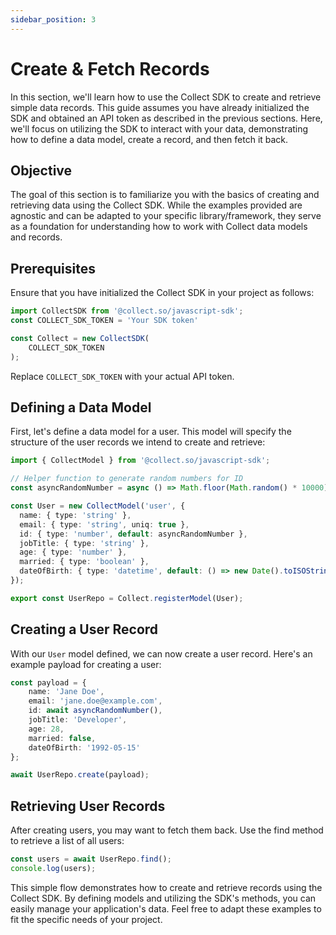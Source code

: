 ```yaml
---
sidebar_position: 3
---
```


# Create & Fetch Records
In this section, we'll learn how to use the Collect SDK to create and retrieve simple data records. This guide assumes you have already initialized the SDK and obtained an API token as described in the previous sections. Here, we'll focus on utilizing the SDK to interact with your data, demonstrating how to define a data model, create a record, and then fetch it back.

## Objective

The goal of this section is to familiarize you with the basics of creating and retrieving data using the Collect SDK. While the examples provided are agnostic and can be adapted to your specific library/framework, they serve as a foundation for understanding how to work with Collect data models and records.

## Prerequisites

Ensure that you have initialized the Collect SDK in your project as follows:

```typescript
import CollectSDK from '@collect.so/javascript-sdk';
const COLLECT_SDK_TOKEN = 'Your SDK token'

const Collect = new CollectSDK(
    COLLECT_SDK_TOKEN
);
```

Replace `COLLECT_SDK_TOKEN` with your actual API token.

## Defining a Data Model

First, let's define a data model for a user. This model will specify the structure of the user records we intend to create and retrieve:
```typescript
import { CollectModel } from '@collect.so/javascript-sdk';

// Helper function to generate random numbers for ID
const asyncRandomNumber = async () => Math.floor(Math.random() * 10000);

const User = new CollectModel('user', {
  name: { type: 'string' },
  email: { type: 'string', uniq: true },
  id: { type: 'number', default: asyncRandomNumber },
  jobTitle: { type: 'string' },
  age: { type: 'number' },
  married: { type: 'boolean' },
  dateOfBirth: { type: 'datetime', default: () => new Date().toISOString() }
});

export const UserRepo = Collect.registerModel(User);
```

## Creating a User Record
With our `User` model defined, we can now create a user record. Here's an example payload for creating a user:
```typescript
const payload = {
    name: 'Jane Doe',
    email: 'jane.doe@example.com',
    id: await asyncRandomNumber(),
    jobTitle: 'Developer',
    age: 28,
    married: false,
    dateOfBirth: '1992-05-15'
};

await UserRepo.create(payload);
```

## Retrieving User Records
After creating users, you may want to fetch them back. Use the find method to retrieve a list of all users:

```typescript
const users = await UserRepo.find();
console.log(users);
```

This simple flow demonstrates how to create and retrieve records using the Collect SDK. By defining models and utilizing the SDK's methods, you can easily manage your application's data. Feel free to adapt these examples to fit the specific needs of your project.